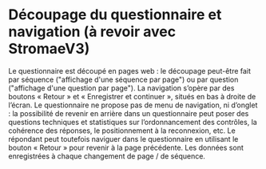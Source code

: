 # Découpage du questionnaire et navigation (à revoir avec StromaeV3)

Le questionnaire est découpé en pages web : le découpage peut-être fait par séquence ("affichage d'une séquence par page") ou par question ("affichage d'une question par page").
La navigation s’opère par des boutons « Retour » et « Enregistrer et continuer », situés en bas à droite de l’écran. Le questionnaire ne propose pas de menu de navigation, ni d’onglet : la possibilité de revenir en arrière dans un questionnaire peut poser des questions techniques et statistiques sur l’ordonnancement des contrôles, la cohérence des réponses, le positionnement à la reconnexion, etc.
Le répondant peut toutefois naviguer dans le questionnaire en utilisant le bouton « Retour » pour revenir à la page précédente.
Les données sont enregistrées à chaque changement de page / de séquence.
